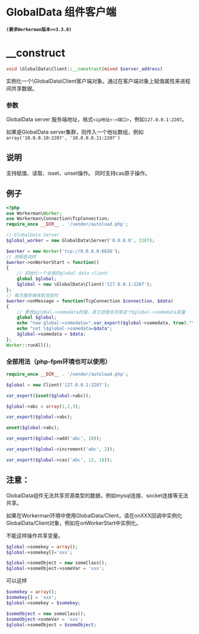 # GlobalData 组件客户端
**``` (要求Workerman版本>=3.3.0) ```**

# __construct
```php
void \GlobalData\Client::__construct(mixed $server_address)
```

实例化一个\GlobalData\Client客户端对象。通过在客户端对象上赋值属性来进程间共享数据。

### 参数
GlobalData server 服务端地址，格式```<ip地址>:<端口>```，例如```127.0.0.1:2207```。

如果是GlobalData server集群，则传入一个地址数组，例如```array('10.0.0.10:2207', '10.0.0.0.11:2207')```

## 说明
支持赋值、读取、isset、unset操作。
同时支持cas原子操作。


## 例子

```php
<?php
use Workerman\Worker;
use Workerman\Connection\TcpConnection;
require_once __DIR__ . '/vendor/autoload.php';

// GlobalData Server
$global_worker = new GlobalData\Server('0.0.0.0', 2207);

$worker = new Worker('tcp://0.0.0.0:6636');
// 进程启动时
$worker->onWorkerStart = function()
{
    // 初始化一个全局的global data client
    global $global;
    $global = new \GlobalData\Client('127.0.0.1:2207');
};
// 每次服务端收到消息时
$worker->onMessage = function(TcpConnection $connection, $data)
{
    // 更改$global->somedata的值，其它进程会共享这个$global->somedata变量
    global $global;
    echo "now global->somedata=".var_export($global->somedata, true)."\n";
    echo "set \$global->somedata=$data";
    $global->somedata = $data;
};
Worker::runAll();
```

### 全部用法（php-fpm环境也可以使用）
```php
require_once __DIR__ . '/vendor/autoload.php';

$global = new Client('127.0.0.1:2207');

var_export(isset($global->abc));

$global->abc = array(1,2,3);

var_export($global->abc);

unset($global->abc);

var_export($global->add('abc', 10));

var_export($global->increment('abc', 2));

var_export($global->cas('abc', 12, 18));

```

## 注意：
GlobalData组件无法共享资源类型的数据，例如mysql连接、socket连接等无法共享。

如果在Workerman环境中使用GlobalData/Client，请在onXXX回调中实例化GlobalData/Client对象，例如在onWorkerStart中实例化。

不能这样操作共享变量。
```php
$global->somekey = array();
$global->somekey[]='xxx';

$global->someObject = new someClass();
$global->someObject->someVar = 'xxx';
```
可以这样
```php
$somekey = array();
$somekey[] = 'xxx';
$global->somekey = $somekey;

$someObject = new someClass();
$someObject->someVar = 'xxx';
$global->someObject = $someObject;
```
